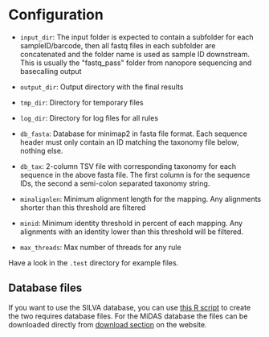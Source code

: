 # Configuration

 - `input_dir`: The input folder is expected to contain a subfolder for each sampleID/barcode, then all fastq files in each subfolder are concatenated and the folder name is used as sample ID downstream. This is usually the "fastq_pass" folder from nanopore sequencing and basecalling output 

 - `output_dir`: Output directory with the final results

 - `tmp_dir`: Directory for temporary files

 - `log_dir`: Directory for log files for all rules

 - `db_fasta`: Database for minimap2 in fasta file format. Each sequence header must only contain an ID matching the taxonomy file below, nothing else.

 - `db_tax`: 2-column TSV file with corresponding taxonomy for each sequence in the above fasta file. The first column is for the sequence IDs, the second a semi-colon separated taxonomy string.

 - `minalignlen`: Minimum alignment length for the mapping. Any alignments shorter than this threshold are filtered

 - `minid`: Minimum identity threshold in percent of each mapping. Any alignments with an identity lower than this threshold will be filtered.
 
 - `max_threads`: Max number of threads for any rule

Have a look in the `.test` directory for example files.

## Database files
If you want to use the SILVA database, you can use [this R script](https://github.com/KasperSkytte/bioscripts/blob/main/extract_qiimetax.R) to create the two requires database files. For the MiDAS database the files can be downloaded directly from [download section](https://midasfieldguide.org/guide/downloads) on the website.
